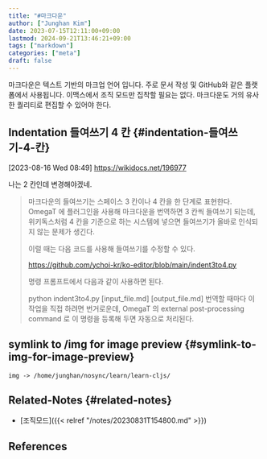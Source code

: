 ```yaml
---
title: "#마크다운"
author: ["Junghan Kim"]
date: 2023-07-15T12:11:00+09:00
lastmod: 2024-09-21T13:46:21+09:00
tags: ["markdown"]
categories: ["meta"]
draft: false
---
```


마크다운은 텍스트 기반의 마크업 언어 입니다. 주로 문서 작성 및 GitHub와 같은 플랫폼에서 사용됩니다. 이맥스에서 조직 모드만 집착할 필요는 없다. 마크다운도 거의 유사한 퀄리티로 편집할 수 있어야 한다.

<!--more-->


## Indentation 들여쓰기 4 칸 {#indentation-들여쓰기-4-칸}

<span class="timestamp-wrapper"><span class="timestamp">[2023-08-16 Wed 08:49]</span></span> <https://wikidocs.net/196977>

나는 2 칸인데 변경해야겠네.

> 마크다운의 들여쓰기는 스페이스 3 칸이나 4 칸을 한 단계로 표현한다. OmegaT 에 플러그인을 사용해 마크다운을 번역하면 3 칸씩 들여쓰기 되는데, 위키독스처럼 4 칸을 기준으로 하는 시스템에 넣으면 들여쓰기가 올바로 인식되지 않는 문제가 생긴다.
>
> 이럴 때는 다음 코드를 사용해 들여쓰기를 수정할 수 있다.
>
> <https://github.com/ychoi-kr/ko-editor/blob/main/indent3to4.py>
>
> 명령 프롬프트에서 다음과 같이 사용하면 된다.
>
> python indent3to4.py [input_file.md] [output_file.md] 번역할 때마다 이 작업을 직접 하려면 번거로운데, OmegaT 의 external post-processing command 로 이 명령을 등록해 두면 자동으로 처리된다.


## symlink to /img for image preview {#symlink-to-img-for-image-preview}



```text
img -> /home/junghan/nosync/learn/learn-cljs/
```


## Related-Notes {#related-notes}

-   [조직모드]({{< relref "/notes/20230831T154800.md" >}})

## References

<style>.csl-entry{text-indent: -1.5em; margin-left: 1.5em;}</style><div class="csl-bib-body">
</div>
